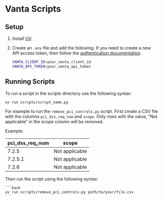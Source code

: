 # Vanta Scripts

## Setup

1. Install [UV](https://docs.astral.sh/uv/guides/install-python/).
2. Create an `.env` file and add the following. If you need to create a new API access token, then follow the
[authentication documentation](https://developer.vanta.com/docs/api-access-setup).
    
    ```bash
   VANTA_CLIENT_ID=your_vanta_client_id
   VANTA_API_TOKEN=your_vanta_api_token
    ```

## Running Scripts

To run a script in the scripts directory use the following syntax:

```bash
uv run scripts/script_name.py
```

For example to run the `remove_pci_controls.py` script. First create a CSV file with the columns `pci_dss_req_num` and
`scope`. Only rows with the value, "Not applicable" in the scope column will be removed.

Example:

| pci_dss_req_num  | scope          |
|------------------|----------------|
| 7.2.5            | Not applicable |
| 7.2.5.1          | Not applicable |
| 7.2.6            | Not applicable |

Then run the script using the following syntax:

    ```bash
    uv run scripts/remove_pci_controls.py path/to/your/file.csv
    ```